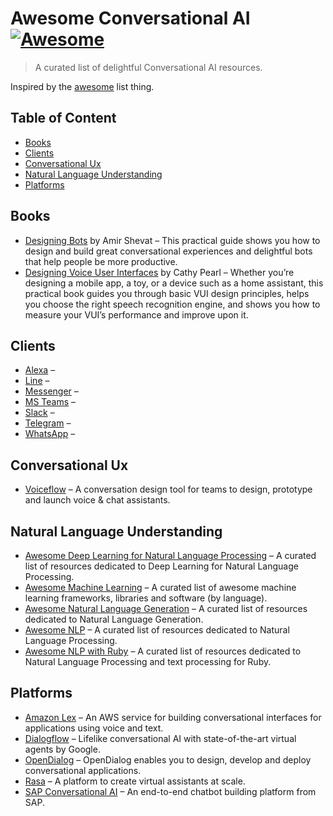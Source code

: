 # Awesome Conversational AI [![Awesome](https://cdn.rawgit.com/sindresorhus/awesome/d7305f38d29fed78fa85652e3a63e154dd8e8829/media/badge.svg)](https://github.com/sindresorhus/awesome)
> A curated list of delightful Conversational AI resources.

Inspired by the [awesome](https://github.com/sindresorhus/awesome) list thing.

## Table of Content

- [Books](#books)
- [Clients](#clients)
- [Conversational Ux](#conversational-ux)
- [Natural Language Understanding](#natural-language-understanding)
- [Platforms](#platforms)

## Books

- [Designing Bots](https://www.oreilly.com/library/view/designing-bots/9781491974810/) by Amir Shevat – This practical guide shows you how to design and build great conversational experiences and delightful bots that help people be more productive.
- [Designing Voice User Interfaces](https://www.oreilly.com/library/view/designing-voice-user/9781491955406/) by Cathy Pearl – Whether you’re designing a mobile app, a toy, or a device such as a home assistant, this practical book guides you through basic VUI design principles, helps you choose the right speech recognition engine, and shows you how to measure your VUI’s performance and improve upon it.

## Clients

- [Alexa](https://developer.amazon.com/) – 
- [Line](https://developers.line.biz/) – 
- [Messenger](https://developers.facebook.com/docs/messenger-platform/) – 
- [MS Teams](https://developer.microsoft.com/microsoft-teams) – 
- [Slack](https://api.slack.com/) – 
- [Telegram](https://core.telegram.org/) – 
- [WhatsApp](https://developers.facebook.com/docs/whatsapp/) – 

## Conversational Ux

- [Voiceflow](https://www.voiceflow.com/) – A conversation design tool for teams to design, prototype and launch voice & chat assistants.

## Natural Language Understanding

- [Awesome Deep Learning for Natural Language Processing](https://github.com/brianspiering/awesome-dl4nlp) – A curated list of resources dedicated to Deep Learning for Natural Language Processing.
- [Awesome Machine Learning](https://github.com/josephmisiti/awesome-machine-learning) – A curated list of awesome machine learning frameworks, libraries and software (by language).
- [Awesome Natural Language Generation](https://github.com/accelerated-text/awesome-nlg) – A curated list of resources dedicated to Natural Language Generation.
- [Awesome NLP](https://github.com/keon/awesome-nlp) – A curated list of resources dedicated to Natural Language Processing.
- [Awesome NLP with Ruby](https://github.com/arbox/nlp-with-ruby) – A curated list of resources dedicated to Natural Language Processing and text processing for Ruby.

## Platforms

- [Amazon Lex](https://aws.amazon.com/lex/) – An AWS service for building conversational interfaces for applications using voice and text.
- [Dialogflow](https://cloud.google.com/dialogflow) – Lifelike conversational AI with state-of-the-art virtual agents by Google.
- [OpenDialog](https://opendialog.ai/) – OpenDialog enables you to design, develop and deploy conversational applications.
- [Rasa](https://rasa.com/) – A platform to create virtual assistants at scale.
- [SAP Conversational AI](https://cai.tools.sap/) – An end-to-end chatbot building platform from SAP.